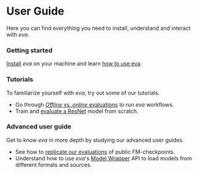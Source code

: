 # User Guide

Here you can find everything you need to install, understand and interact with *eva*.

### Getting started

[Install](getting-started/installation.md) *eva* on your machine and learn [how to use eva](getting-started/how_to_use.md).

### Tutorials

To familiarize yourself with *eva*, try out some of our tutorials.

 - Go through [*Offline* vs. *online* evaluations](tutorials/offline_vs_online.md) to run *eva* workflows.
 - Train and [evaluate a ResNet](tutorials/evaluate_resnet.md) model from scratch.

### Advanced user guide

Get to know *eva* in more depth by studying our advanced user guides.

 - See how to [replicate our evaluations](advanced/replicate_evaluations.md) of public FM-checkpoints.
 - Understand how to use *eva*'s [Model Wrapper](advanced/model_wrappers.md) API to load models from different formats and sources.
